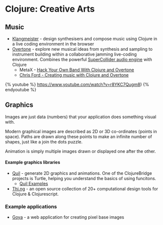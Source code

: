 # Clojure: Creative Arts

## Music

* [Klangmeister](https://ctford.github.io/klangmeister/) - design synthesisers and compose music using Clojure in a live coding environment in the browser
* [Overtone](http://overtone.github.io/) - explore new musical ideas from synthesis and sampling to instrument building within a collaborative jamming live-coding environment. Combines the powerful [SuperCollider audio engine](http://supercollider.github.io/) with Clojure
    * MetaX - [Hack Your Own Band With Clojure and Overtone](https://www.youtube.com/watch?v=qUU7WeUiR5o#t=51m44s)
    * [Chris Ford - Creating music with Clojure and Overtone](https://www.youtube.com/watch?v=RYZeQ6t_5SA#t55m.18s)

{% youtube %}
https://www.youtube.com/watch?v=r8YKC7Qugm8)
{% endyoutube %}

## Graphics

Images are just data (numbers) that your application does something visual with.

Modern graphical images are described as 2D or 3D co-ordinates (points in space).  Paths are drawn along these points to make an infinite number of shapes, just like a join the dots puzzle.

Animation is simply multiple images drawn or displayed one after the other.


#### Example graphics libraries

* [Quil](http://quil.info/) - generate 2D graphics and animations.  One of the ClojureBridge projects is  Turtle, helping you understand the basics of using funcitons.
    * [Quil Examples](http://quil.info/examples)
* [Thi.ng](http://thi.ng/) - an open source collection of 20+ computational design tools for Clojure & Clojurescript.


### Example applications

* [Goya](https://jackschaedler.github.io/goya/) - a web application for creating pixel base images

